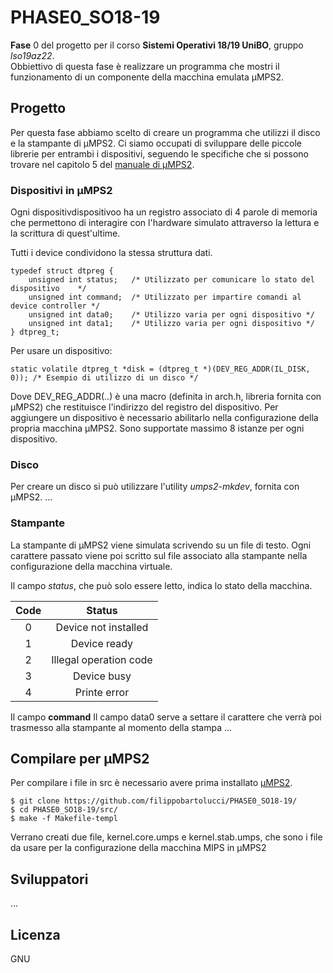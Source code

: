 # PHASE0_SO18-19
**Fase** 0 del progetto per il corso **Sistemi Operativi 18/19 UniBO**, gruppo *lso19az22*.  
Obbiettivo di questa fase è realizzare un programma che mostri il funzionamento di un componente della macchina emulata μMPS2.


## Progetto
Per questa fase abbiamo scelto di creare un programma che utilizzi il disco e la stampante di μMPS2.
Ci siamo occupati di sviluppare delle piccole librerie per entrambi i dispositivi, seguendo le specifiche che si possono trovare nel capitolo 5 del [manuale di μMPS2](http://www.cs.unibo.it/~renzo/so/princOfOperations.pdf).

### Dispositivi in μMPS2
Ogni dispositivdispositivoo ha un registro associato di 4 parole di memoria che permettono di interagire con l'hardware simulato attraverso la lettura e la scrittura di quest'ultime.  

Tutti i device condividono la stessa struttura dati.
````
typedef struct dtpreg {
    unsigned int status;   /* Utilizzato per comunicare lo stato del dispositivo    */
    unsigned int command;  /* Utilizzato per impartire comandi al device controller */
    unsigned int data0;    /* Utilizzo varia per ogni dispositivo */
    unsigned int data1;    /* Utilizzo varia per ogni dispositivo */
} dtpreg_t;
````

Per usare un dispositivo:
```
static volatile dtpreg_t *disk = (dtpreg_t *)(DEV_REG_ADDR(IL_DISK, 0)); /* Esempio di utilizzo di un disco */
```
Dove DEV_REG_ADDR(..) è una macro (definita in arch.h, libreria fornita con μMPS2) che restituisce l'indirizzo del registro del dispositivo.
Per aggiungere un dispositivo è necessario abilitarlo nella configurazione della propria macchina μMPS2. Sono supportate massimo 8 istanze per ogni dispositivo.
### Disco
Per creare un disco si può utilizzare l'utility *umps2-mkdev*, fornita con μMPS2.
...
### Stampante
La stampante di μMPS2 viene simulata scrivendo su un file di testo. Ogni carattere passato viene poi scritto sul file associato alla stampante nella configurazione della macchina virtuale.

Il campo *status*, che può solo essere letto, indica lo stato della macchina.

| Code| Status |  
|:-:|:-:|
|  0 |  Device not installed | 
|  1 |  Device ready |  
|  2 |  Illegal operation code|  
|  3 |  Device busy|  
|  4 |  Printe error |  

Il campo **command**
Il campo data0 serve a settare il carattere che verrà poi trasmesso alla stampante al momento della stampa
...

## Compilare per μMPS2
Per compilare i file in src è necessario avere prima installato [μMPS2](https://github.com/tjonjic/umps).
```
$ git clone https://github.com/filippobartolucci/PHASE0_SO18-19/
$ cd PHASE0_SO18-19/src/
$ make -f Makefile-templ
``` 
Verrano creati due file, kernel.core.umps e kernel.stab.umps, che sono i file da usare per la configurazione della macchina MIPS in μMPS2

## Sviluppatori
...

## Licenza 
GNU
